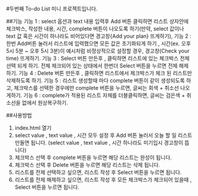 #두번째 To-do List 미니 프로젝트입니다.

##기능
기능 1 : select 옵션과 text 내용 입력후 Add 버튼 클릭하면 리스트 상자안에 체크박스, 작성한 내용, 시간, complete 버튼이 나오도록 하기(만약, select 값이나 text 값 혹은 시간이 하나라도 비어있다면 경고창{Add your plan} 뜨게하기),
기능 2 : 한번 Add버튼 눌러서 리스트에 입력했으면 모든 값은 초기화되게 하기 , 시간(ex. 오후 5시 5분 ~ 오후 5시 3분)이 예시처럼 비정상적으로 설정할 경우, 경고창(Check your time) 뜨게하기.
기능 3 : Select 버튼 만든후 , 클릭하면 리스트에 있는 체크박스 전체 선택 되게 하기. 전체 체크되어 있는 상태에서 한번더 Select 버튼을 누르면 전체 해제 하기.
기능 4 : Delete 버튼 만든후 , 클릭하면 리스트에서 체크박스가 체크 된 리스트만 삭제하도록 하기.
기능 5 : 리스트 생성할때 마다 complete 버튼이 같이 생성되도록 하고, 체크박스를 선택한 경우에만 complete 버튼을 누르면, 글씨는 회색 + 취소선 나오게하기.
기능 6 : complete가 적용된 리스트 자체를 더블클릭하면, 글씨는 검은색 + 취소선을 없애서 원상복구하기.

##사용방법
1. index.html 열기
2. select value , text value , 시간 모두 설정 후 Add 버튼 눌러서 오늘 할 일 리스트 만들면 됩니다. (select value , text value , 시간 하나라도 미기입시 경고창이 뜹니다)
3. 체크박스 선택 후 complete 버튼을 누르면 해당 리스트는 완성이 됩니다.
4. 체크박스 선택 후 Delete 버튼을 누르면 해당 리스트는 삭제 됩니다.
5. 리스트를 전체 선택하고 싶으면, 리스트 작성 후 Select 버튼을 누르면 됩니다.
6. 리스트를 전체 해제하고 싶으면, 리스트 작성 후 모든 체크박스가 체크되어 있을때 , Select 버튼을 누르면 됩니다.
